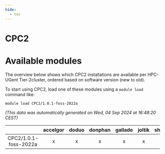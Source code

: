 ```yaml
---
hide:
  - toc
---
```


CPC2
====

# Available modules


The overview below shows which CPC2 installations are available per HPC-UGent Tier-2cluster, ordered based on software version (new to old).

To start using CPC2, load one of these modules using a `module load` command like:

```shell
module load CPC2/1.0.1-foss-2022a
```

*(This data was automatically generated on Wed, 04 Sep 2024 at 16:48:20 CEST)*  

| |accelgor|doduo|donphan|gallade|joltik|shinx|skitty|
| :---: | :---: | :---: | :---: | :---: | :---: | :---: | :---: |
|CPC2/1.0.1-foss-2022a|x|x|x|x|x|-|x|
